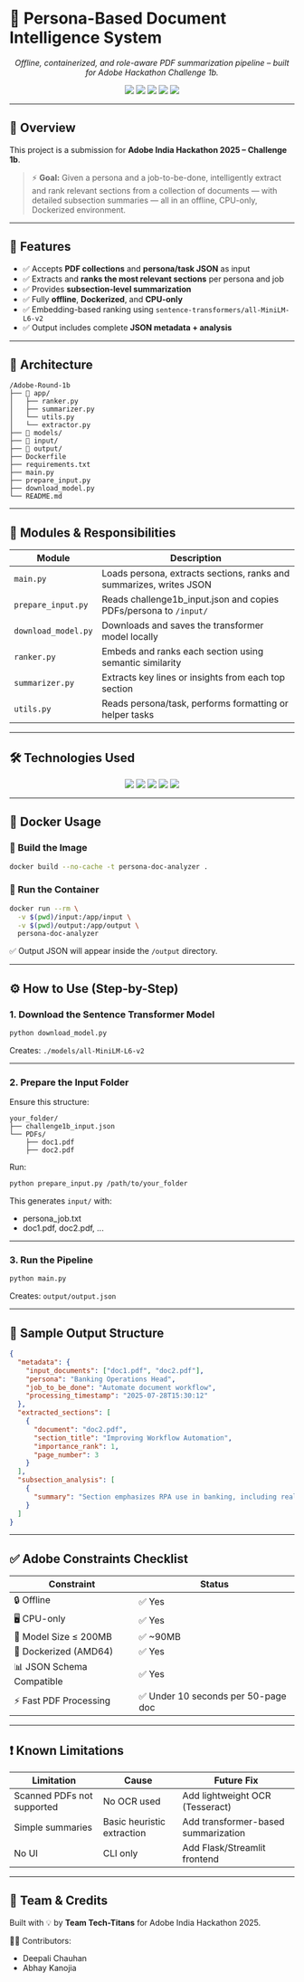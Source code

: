 # 🧠 Persona-Based Document Intelligence System
<p align="center"><i>Offline, containerized, and role-aware PDF summarization pipeline – built for Adobe Hackathon Challenge 1b.</i></p>

<p align="center">
  <img src="https://img.shields.io/badge/Python-3.10-blue?logo=python&logoColor=white"/>
  <img src="https://img.shields.io/badge/SentenceTransformers-MiniLM-green"/>
  <img src="https://img.shields.io/badge/PyTorch-CPU--Only-red?logo=pytorch"/>
  <img src="https://img.shields.io/badge/Docker-Containerized-blue?logo=docker"/>
  <img src="https://img.shields.io/badge/JSON-Structured-yellow"/>
</p>

---

## 🧠 Overview

This project is a submission for **Adobe India Hackathon 2025 – Challenge 1b**.

> ⚡ **Goal:** Given a persona and a job-to-be-done, intelligently extract and rank relevant sections from a collection of documents — with detailed subsection summaries — all in an offline, CPU-only, Dockerized environment.

---

## 🚀 Features

- ✅ Accepts **PDF collections** and **persona/task JSON** as input  
- ✅ Extracts and **ranks the most relevant sections** per persona and job  
- ✅ Provides **subsection-level summarization**  
- ✅ Fully **offline**, **Dockerized**, and **CPU-only**  
- ✅ Embedding-based ranking using `sentence-transformers/all-MiniLM-L6-v2`  
- ✅ Output includes complete **JSON metadata + analysis**

---

## 🧱 Architecture

```
/Adobe-Round-1b
├── 📁 app/
│   ├── ranker.py
│   ├── summarizer.py
│   └── utils.py
│   └── extractor.py
├── 📁 models/
├── 📁 input/
├── 📁 output/
├── Dockerfile
├── requirements.txt
├── main.py
├── prepare_input.py
├── download_model.py
└── README.md
```

---

## 🔧 Modules & Responsibilities

| Module             | Description |
|--------------------|-------------|
| `main.py`          | Loads persona, extracts sections, ranks and summarizes, writes JSON |
| `prepare_input.py` | Reads challenge1b_input.json and copies PDFs/persona to `/input/` |
| `download_model.py`| Downloads and saves the transformer model locally |
| `ranker.py`        | Embeds and ranks each section using semantic similarity |
| `summarizer.py`    | Extracts key lines or insights from each top section |
| `utils.py`         | Reads persona/task, performs formatting or helper tasks |

---

## 🛠️ Technologies Used

<p align="center">
  <img src="https://img.shields.io/badge/Python-3.10-blue?logo=python&logoColor=white"/>
  <img src="https://img.shields.io/badge/SentenceTransformers-MiniLM-green"/>
  <img src="https://img.shields.io/badge/PyTorch-CPU--Only-red?logo=pytorch"/>
  <img src="https://img.shields.io/badge/Docker-Containerized-blue?logo=docker"/>
  <img src="https://img.shields.io/badge/JSON-Structured-yellow"/>
</p>

---

## 🐳 Docker Usage

### 🔨 Build the Image

```bash
docker build --no-cache -t persona-doc-analyzer .
```

### 🚀 Run the Container

```bash
docker run --rm \
  -v $(pwd)/input:/app/input \
  -v $(pwd)/output:/app/output \
  persona-doc-analyzer
```

✅ Output JSON will appear inside the `/output` directory.

---

## ⚙️ How to Use (Step-by-Step)

### 1. Download the Sentence Transformer Model

```bash
python download_model.py
```

Creates: `./models/all-MiniLM-L6-v2`

---

### 2. Prepare the Input Folder

Ensure this structure:

```
your_folder/
├── challenge1b_input.json
└── PDFs/
    ├── doc1.pdf
    ├── doc2.pdf
```

Run:

```bash
python prepare_input.py /path/to/your_folder
```

This generates `input/` with:

- persona_job.txt
- doc1.pdf, doc2.pdf, ...

---

### 3. Run the Pipeline

```bash
python main.py
```

Creates: `output/output.json`

---

## 🧪 Sample Output Structure

```json
{
  "metadata": {
    "input_documents": ["doc1.pdf", "doc2.pdf"],
    "persona": "Banking Operations Head",
    "job_to_be_done": "Automate document workflow",
    "processing_timestamp": "2025-07-28T15:30:12"
  },
  "extracted_sections": [
    {
      "document": "doc2.pdf",
      "section_title": "Improving Workflow Automation",
      "importance_rank": 1,
      "page_number": 3
    }
  ],
  "subsection_analysis": [
    {
      "summary": "Section emphasizes RPA use in banking, including real-time approval mechanisms..."
    }
  ]
}
```

---

## ✅ Adobe Constraints Checklist

| Constraint                           | Status                                   |
|-------------------------------------|------------------------------------------|
| 🔒 Offline                          | ✅ Yes                                    |
| 🖥️ CPU-only                        | ✅ Yes                                    |
| 💾 Model Size ≤ 200MB              | ✅ ~90MB                                  |
| 🐳 Dockerized (AMD64)               | ✅ Yes                                    |
| 📊 JSON Schema Compatible           | ✅ Yes                                    |
| ⚡ Fast PDF Processing               | ✅ Under 10 seconds per 50-page doc       |

---

## ❗ Known Limitations

| Limitation            | Cause                            | Future Fix                            |
|-----------------------|----------------------------------|----------------------------------------|
| Scanned PDFs not supported | No OCR used                | Add lightweight OCR (Tesseract)        |
| Simple summaries      | Basic heuristic extraction       | Add transformer-based summarization    |
| No UI                 | CLI only                         | Add Flask/Streamlit frontend           |

---

## 🤝 Team & Credits

Built with 💡 by **Team Tech-Titans** for Adobe India Hackathon 2025.

👩‍💻 Contributors:
- Deepali Chauhan  
- Abhay Kanojia
  
